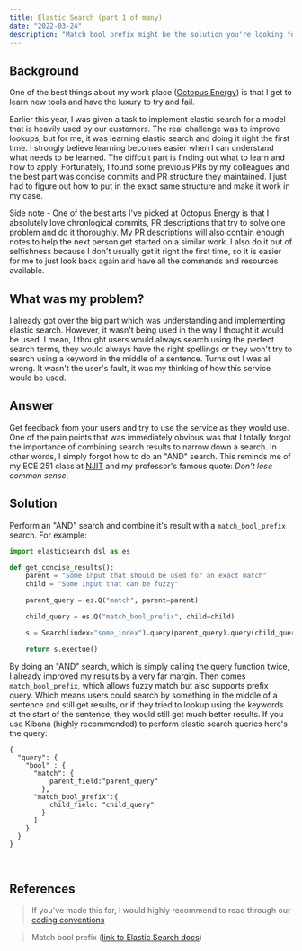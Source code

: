 ```yaml
---
title: Elastic Search (part 1 of many)
date: "2022-03-24"
description: "Match bool prefix might be the solution you're looking for."
---
```


## Background

One of the best things about my work place ([Octopus Energy](https://octopusenergy.com/)) is that I get to learn new tools and have the luxury to try and fail.

Earlier this year, I was given a task to implement elastic search for a model that is heavily used by our customers. The real challenge was to improve lookups, but for me, it was learning elastic search and doing it right the first time. I strongly believe learning becomes easier when I can understand what needs to be learned. The diffcult part is finding out what to learn and how to apply. Fortunately, I found some previous PRs by my colleagues and the best part was concise commits and PR structure they maintained. I just had to figure out how to put in the exact same structure and make it work in my case.

Side note - One of the best arts I've picked at Octopus Energy is that I absolutely love chronlogical commits, PR descriptions that try to solve one problem and do it thoroughly. My PR descriptions will also contain enough notes to help the next person get started on a similar work. I also do it out of selfishness because I don't usually get it right the first time, so it is easier for me to just look back again and have all the commands and resources available.

## What was my problem?

I already got over the big part which was understanding and implementing elastic search. However, it wasn't being used in the way I thought it would be used. I mean, I thought users would always search using the perfect search terms, they would always have the right spellings or they won't try to search using a keyword in the middle of a sentence. Turns out I was all wrong. It wasn't the user's fault, it was my thinking of how this service would be used.

## Answer

Get feedback from your users and try to use the service as they would use. One of the pain points that was immediately obvious was that I totally forgot the importance of combining search results to narrow down a search. In other words, I simply forgot how to do an "AND" search. This reminds me of my ECE 251 class at [NJIT](https://www.njit.edu/) and my professor's famous quote: _Don't lose common sense_.

## Solution

Perform an "AND" search and combine it's result with a `match_bool_prefix` search. For example:

```python
import elasticsearch_dsl as es

def get_concise_results():
    parent = "Some input that should be used for an exact match"
    child = "Some input that can be fuzzy"

    parent_query = es.Q("match", parent=parent)

    child_query = es.Q("match_bool_prefix", child=child)

    s = Search(index="some_index").query(parent_query).query(child_query)

    return s.exectue()
```

By doing an "AND" search, which is simply calling the query function twice, I already improved my results by a very far margin. Then comes `match_bool_prefix`, which allows fuzzy match but also supports prefix query. Which means users could search by something in the middle of a sentence and still get results, or if they tried to lookup using the keywords at the start of the sentence, they would still get much better results. If you use Kibana (highly recommended) to perform elastic search queries here's the query:

```
{
  "query": {
    "bool" : {
      "match": {
          parent_field:"parent_query"
        },
      "match_bool_prefix":{
          child_field: "child_query"
        }
      ]
    }
  }
}
```

</br>

## References

> If you've made this far, I would highly recommend to read through our [coding conventions](https://github.com/octoenergy/conventions/blob/master/git.md#pull-requests)

> Match bool prefix ([link to Elastic Search docs](https://www.elastic.co/guide/en/elasticsearch/reference/current/query-dsl-match-bool-prefix-query.html))
